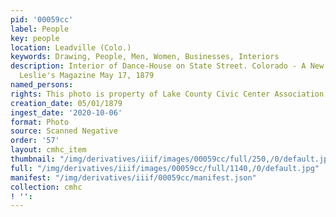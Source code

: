 ```yaml
---
pid: '00059cc'
label: People
key: people
location: Leadville (Colo.)
keywords: Drawing, People, Men, Women, Businesses, Interiors
description: Interior of Dance-House on State Street. Colorado - A New Eldorado, from
  Leslie's Magazine May 17, 1879
named_persons: 
rights: This photo is property of Lake County Civic Center Association.
creation_date: 05/01/1879
ingest_date: '2020-10-06'
format: Photo
source: Scanned Negative
order: '57'
layout: cmhc_item
thumbnail: "/img/derivatives/iiif/images/00059cc/full/250,/0/default.jpg"
full: "/img/derivatives/iiif/images/00059cc/full/1140,/0/default.jpg"
manifest: "/img/derivatives/iiif/00059cc/manifest.json"
collection: cmhc
! '': 
---
```

